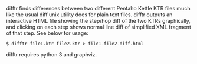 difftr finds differences between two different Pentaho Kettle KTR files
much like the usual diff unix utility does for plain text files. difftr
outputs an interactive HTML file showing the step/hop diff of the two
KTRs graphically, and clicking on each step shows normal line diff of
simplified XML fragment of that step. See below for usage:

    $ difftr file1.ktr file2.ktr > file1-file2-diff.html

difftr requires python 3 and graphviz.
